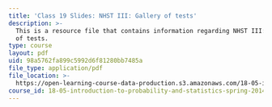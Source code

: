 ```yaml
---
title: 'Class 19 Slides: NHST III: Gallery of tests'
description: >-
  This is a resource file that contains information regarding NHST III: gallery
  of tests.
type: course
layout: pdf
uid: 98a5762fa899c5992d6f81280bb7485a
file_type: application/pdf
file_location: >-
  https://open-learning-course-data-production.s3.amazonaws.com/18-05-introduction-to-probability-and-statistics-spring-2014/98a5762fa899c5992d6f81280bb7485a_MIT18_05S14_class19slides.pdf
course_id: 18-05-introduction-to-probability-and-statistics-spring-2014
---
```

